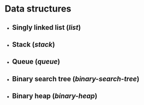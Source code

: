 # Data structures

- ## Singly linked list (*list*)
- ## Stack (*stack*)
- ## Queue (*queue*)
- ## Binary search tree (*binary-search-tree*)
- ## Binary heap (*binary-heap*)

